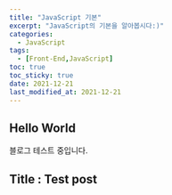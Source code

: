 ```yaml
---
title: "JavaScript 기본"
excerpt: "JavaScript의 기본을 알아봅시다:)"
categories: 
  - JavaScript
tags:
  - [Front-End,JavaScript]
toc: true
toc_sticky: true
date: 2021-12-21
last_modified_at: 2021-12-21
---
```


## Hello World

블로그 테스트 중입니다. 

## Title : Test post